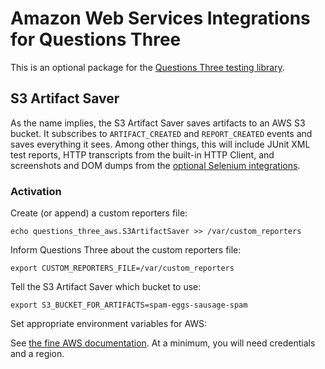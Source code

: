 # Amazon Web Services Integrations for Questions Three

This is an optional package for the [Questions Three testing library](https://pypi.org/project/questions-three/).

## S3 Artifact Saver

As the name implies, the S3 Artifact Saver saves artifacts to an AWS S3 bucket.  It subscribes to `ARTIFACT_CREATED` and `REPORT_CREATED` events and saves everything it sees. Among other things, this will include JUnit XML test reports, HTTP transcripts from the built-in HTTP Client, and screenshots and DOM dumps from the [optional Selenium integrations](https://pypi.org/project/questions-three-selenium).

### Activation

Create (or append) a custom reporters file:

```
echo questions_three_aws.S3ArtifactSaver >> /var/custom_reporters
```

Inform Questions Three about the custom reporters file:

```
export CUSTOM_REPORTERS_FILE=/var/custom_reporters
```

Tell the S3 Artifact Saver which bucket to use:

```
export S3_BUCKET_FOR_ARTIFACTS=spam-eggs-sausage-spam
```

Set appropriate environment variables for AWS:

See [the fine AWS documentation](https://docs.aws.amazon.com/cli/latest/userguide/cli-configure-envvars.html).  At a minimum, you will need credentials and a region.
